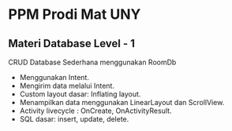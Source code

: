 # PPM Prodi Mat UNY 
## Materi Database Level - 1
CRUD Database Sederhana menggunakan RoomDb   
- Menggunakan Intent.
- Mengirim data melalui Intent.
- Custom layout dasar: Inflating layout.
- Menampilkan data menggunakan LinearLayout dan ScrollView. 
- Activity livecycle : OnCreate, OnActivityResult.
- SQL dasar: insert, update, delete.
